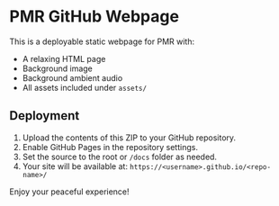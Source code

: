 
# PMR GitHub Webpage

This is a deployable static webpage for PMR with:

- A relaxing HTML page
- Background image
- Background ambient audio
- All assets included under `assets/`

## Deployment

1. Upload the contents of this ZIP to your GitHub repository.
2. Enable GitHub Pages in the repository settings.
3. Set the source to the root or `/docs` folder as needed.
4. Your site will be available at: `https://<username>.github.io/<repo-name>/`

Enjoy your peaceful experience!
